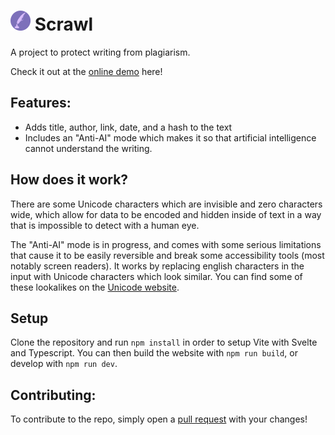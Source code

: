 # ![Scrawl Logo](./public/icon.svg) Scrawl
A project to protect writing from plagiarism.

Check it out at the [online demo](https://ugackminer53.github.io/scrawl/) here!

## Features:
- Adds title, author, link, date, and a hash to the text
- Includes an "Anti-AI" mode which makes it so that artificial intelligence cannot understand the writing.

## How does it work?
There are some Unicode characters which are invisible and zero characters wide, which allow for data to be encoded and hidden inside of text in a way that is impossible to detect with a human eye.

The "Anti-AI" mode is in progress, and comes with some serious limitations that cause it to be easily reversible and break some accessibility tools (most notably screen readers). It works by replacing english characters in the input with Unicode characters which look similar. You can find some of these lookalikes on the [Unicode website](https://util.unicode.org/UnicodeJsps/confusables.jsp).

## Setup
Clone the repository and run `npm install` in order to setup Vite with Svelte and Typescript. You can then build the website with `npm run build`, or develop with `npm run dev`.

## Contributing:
To contribute to the repo, simply open a [pull request](https://github.com/ugackMiner53/scrawl/pulls) with your changes!